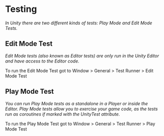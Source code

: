 # Testing
*In Unity there are two different kinds of tests: Play Mode and Edit Mode Tests.*

## Edit Mode Test
*Edit Mode tests (also known as Editor tests) are only run in the Unity Editor and have access to the Editor code.*

To run the Edit Mode Test got to 
Window > General > Test Runner > Edit Mode Test

## Play Mode Test
*You can run Play Mode tests as a standalone in a Player or inside the Editor. Play Mode tests allow you to exercise your game code, as the tests run as coroutines if marked with the UnityTest attribute.*

To run the Play Mode Test got to 
Window > General > Test Runner > Play Mode Test